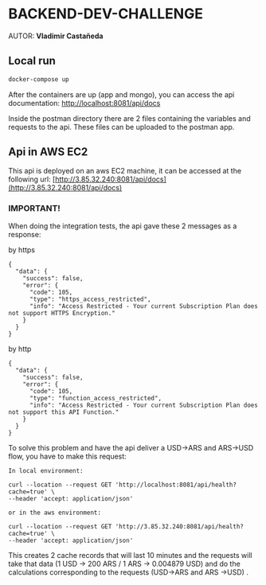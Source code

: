 # BACKEND-DEV-CHALLENGE

AUTOR: **Vladimir Castañeda**

## Local run

```bash
docker-compose up
```

After the containers are up (app and mongo), you can access the api documentation: [http://localhost:8081/api/docs](http://localhost:8081/api/docs)

Inside the postman directory there are 2 files containing the variables and requests to the api. These files can be uploaded to the postman app.

## Api in AWS EC2 

This api is deployed on an aws EC2 machine, it can be accessed at the following url: [http://3.85.32.240:8081/api/docs](http://3.85.32.240:8081/api/docs)

### IMPORTANT!

When doing the integration tests, the api gave these 2 messages as a response:

by https
```
{
  "data": {
    "success": false,
    "error": {
      "code": 105,
      "type": "https_access_restricted",
      "info": "Access Restricted - Your current Subscription Plan does not support HTTPS Encryption."
    }
  }
}
```

by http
```
{
  "data": {
    "success": false,
    "error": {
      "code": 105,
      "type": "function_access_restricted",
      "info": "Access Restricted - Your current Subscription Plan does not support this API Function."
    }
  }
}
```

To solve this problem and have the api deliver a USD->ARS and ARS->USD flow, you have to make this request:

```
In local environment:

curl --location --request GET 'http://localhost:8081/api/health?cache=true' \
--header 'accept: application/json'

or in the aws environment:

curl --location --request GET 'http://3.85.32.240:8081/api/health?cache=true' \
--header 'accept: application/json'
```

This creates 2 cache records that will last 10 minutes and the requests will take that data (1 USD -> 200 ARS / 1 ARS -> 0.004879 USD) and do the calculations corresponding to the requests (USD->ARS and ARS ->USD) .